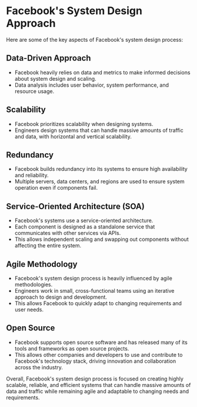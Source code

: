 # Facebook's System Design Approach

Here are some of the key aspects of Facebook's system design process:

## Data-Driven Approach
- Facebook heavily relies on data and metrics to make informed decisions about system design and scaling.
- Data analysis includes user behavior, system performance, and resource usage.

## Scalability
- Facebook prioritizes scalability when designing systems.
- Engineers design systems that can handle massive amounts of traffic and data, with horizontal and vertical scalability.

## Redundancy
- Facebook builds redundancy into its systems to ensure high availability and reliability.
- Multiple servers, data centers, and regions are used to ensure system operation even if components fail.

## Service-Oriented Architecture (SOA)
- Facebook's systems use a service-oriented architecture.
- Each component is designed as a standalone service that communicates with other services via APIs.
- This allows independent scaling and swapping out components without affecting the entire system.

## Agile Methodology
- Facebook's system design process is heavily influenced by agile methodologies.
- Engineers work in small, cross-functional teams using an iterative approach to design and development.
- This allows Facebook to quickly adapt to changing requirements and user needs.

## Open Source
- Facebook supports open source software and has released many of its tools and frameworks as open source projects.
- This allows other companies and developers to use and contribute to Facebook's technology stack, driving innovation and collaboration across the industry.

Overall, Facebook's system design process is focused on creating highly scalable, reliable, and efficient systems that can handle massive amounts of data and traffic while remaining agile and adaptable to changing needs and requirements.
